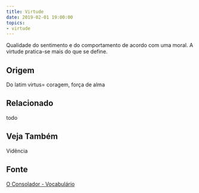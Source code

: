 ```yaml
---
title: Virtude
date: 2019-02-01 19:00:00
topics:
- virtude
---
```


Qualidade do sentimento e do comportamento de acordo com uma moral. A virtude
pratica-se mais do que se define.

## Origem
Do latim virtus= coragem, força de alma

## Relacionado
todo

## Veja Também
Vidência

## Fonte
[O Consolador - Vocabulário](http://www.oconsolador.com.br/linkfixo/vocabulario/principal.html)
